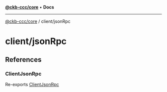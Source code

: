 [**@ckb-ccc/core**](README.md) • **Docs**

***

[@ckb-ccc/core](README.md) / client/jsonRpc

# client/jsonRpc

## References

### ClientJsonRpc

Re-exports [ClientJsonRpc](client.jsonRpc.Class.ClientJsonRpc.md)
